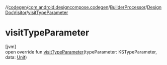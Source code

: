 //[codegen](../../../../index.md)/[com.android.designcompose.codegen](../../index.md)/[BuilderProcessor](../index.md)/[DesignDocVisitor](index.md)/[visitTypeParameter](visit-type-parameter.md)

# visitTypeParameter

[jvm]\
open override fun [visitTypeParameter](visit-type-parameter.md)(typeParameter: KSTypeParameter, data: [Unit](https://kotlinlang.org/api/latest/jvm/stdlib/kotlin/-unit/index.html))
